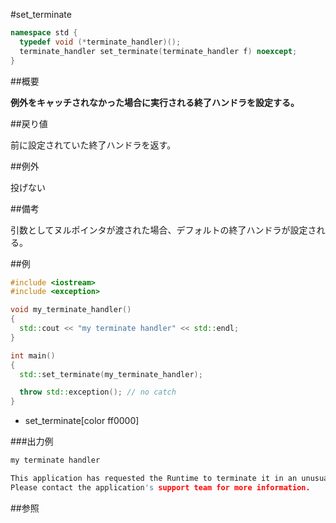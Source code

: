 #set_terminate
```cpp
namespace std {
  typedef void (*terminate_handler)();
  terminate_handler set_terminate(terminate_handler f) noexcept;
}
```

##概要

<b>例外をキャッチされなかった場合に実行される終了ハンドラを設定する。
</b>


##戻り値

前に設定されていた終了ハンドラを返す。



##例外

投げない


##備考

引数としてヌルポインタが渡された場合、デフォルトの終了ハンドラが設定される。



##例

```cpp
#include <iostream>
#include <exception>

void my_terminate_handler()
{
  std::cout << "my terminate handler" << std::endl;
}

int main()
{
  std::set_terminate(my_terminate_handler);

  throw std::exception(); // no catch
}
```
* set_terminate[color ff0000]

###出力例

```cpp
my terminate handler

This application has requested the Runtime to terminate it in an unusual way.
Please contact the application's support team for more information.
```

##参照


